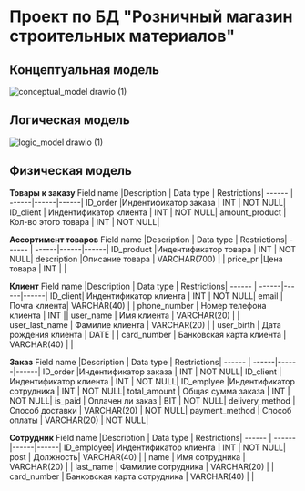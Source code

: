 # Проект по БД "Розничный магазин строительных материалов"

## Концептуальная модель
![conceptual_model drawio (1)](https://user-images.githubusercontent.com/65976385/167299086-89599ea3-c212-4c85-9149-03676d0fc308.svg)


## Логическая модель
![logic_model drawio (1)](https://user-images.githubusercontent.com/65976385/167299095-90a7bab0-08ad-45a3-b15b-6425adc899f2.svg)

## Физическая модель

**Товары к заказу**
Field name |Description | Data type | Restrictions|
------ | ------|------|------|
ID_order |Индентификатор заказа  |  INT | NOT NULL|
ID_client  | Индентификатор клиента | INT | NOT NULL|
amount_product  | Кол-во этого товара | INT | NOT NULL|

**Ассортимент товаров**
Field name |Description | Data type | Restrictions|
------ | ------|------|------|
ID_product |Индентификатор товара  |  INT | NOT NULL|
description |Описание товара   | VARCHAR(700) | | 
price_pr  |Цена товара | INT | |

**Клиент**
Field name |Description | Data type | Restrictions|
------ | ------|------|------|
ID_client| Индентификатор клиента   |  INT | NOT NULL|
email  | Почта клиента| VARCHAR(40) | | 
phone_number | Номер телефона клиента  | INT ||
user_name  | Имя клиента | VARCHAR(20) | |
user_last_name | Фамилие клиента | VARCHAR(20) | |
user_birth | Дата рождения клиента | DATE | |
card_number | Банковская карта клиента | VARCHAR(40) | |

**Заказ**
Field name |Description | Data type | Restrictions|
------ | ------|------|------|
ID_order |Индентификатор заказа |  INT | NOT NULL|
ID_client |Индентификатор клиента |  INT | NOT NULL|
ID_emplyee |Индентификатор сотрудника |  INT | NOT NULL|
total_amount | Общая сумма заказа | INT | NOT NULL| 
is_paid | Оплачен ли заказ | BIT | NOT NULL|
delivery_method |  Способ доставки |  VARCHAR(20) | NOT NULL|
payment_method | Способ оплаты | VARCHAR(20) | NOT NULL| 


**Сотрудник**
Field name |Description | Data type | Restrictions|
------ | ------|------|------|
ID_employee| Индентификатор клиента   |  INT | NOT NULL|
post  | Должность| VARCHAR(40) | | 
name  | Имя сотрудника | VARCHAR(20) | |
last_name | Фамилие сотрудника | VARCHAR(20) | |
card_number | Банковская карта сотрудника | VARCHAR(40) | |
